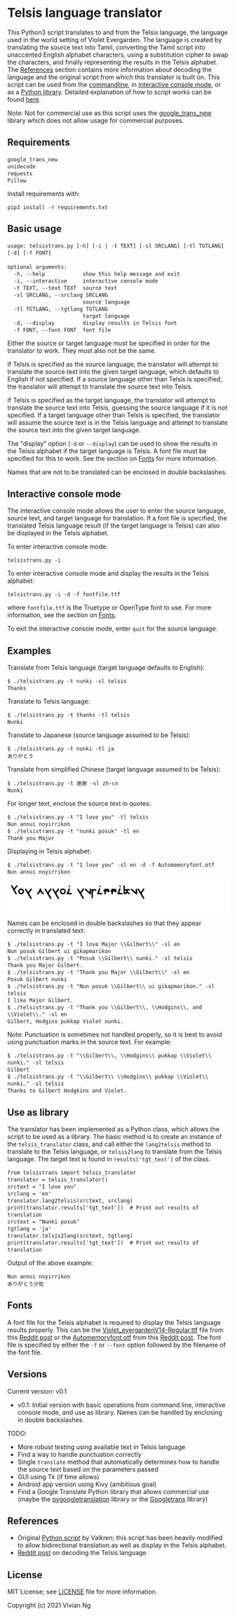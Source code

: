 # Telsis language translator
This Python3 script translates to and from the Telsis language, the language used in the world setting of Violet Evergarden. The language is created by translating the source text into Tamil, converting the Tamil script into unaccented English alphabet characters, using a substitution cipher to swap the characters, and finally representing the results in the Telsis alphabet. The [References](#references) section contains more information about decoding the language and the original script from which this translator is built on. This script can be used from the [commandline](#basic-usage), in [interactive console mode](#interactive-console-mode), or as a [Python library](#use-as-library). Detailed explanation of how to script works can be found [here](explanation.md).

Note: Not for commercial use as this script uses the [google_trans_new](https://github.com/lushan88a/google_trans_new) library which does not allow usage for commercial purposes.

## Requirements
```
google_trans_new
unidecode
requests
Pillow
```
Install requirements with:
```
pip3 install -r requirements.txt
```


## Basic usage
```
usage: telsistrans.py [-h] [-i | -t TEXT] [-sl SRCLANG] [-tl TGTLANG] [-d] [-f FONT]

optional arguments:
  -h, --help            show this help message and exit
  -i, --interactive     interactive console mode
  -t TEXT, --text TEXT  source text
  -sl SRCLANG, --srclang SRCLANG
                        source language
  -tl TGTLANG, --tgtlang TGTLANG
                        target language
  -d, --display         display results in Telsis font
  -f FONT, --font FONT  font file
```
Either the source or target language must be specified in order for the translator to work. They must also not be the same.

If Telsis is specified as the source language, the translator will attempt to translate the source text into the given target language, which defaults to English if not specified. If a source language other than Telsis is specified, the translator will attempt to translate the source text into Telsis.

If Telsis is specified as the target language, the translator will attempt to translate the source text into Telsis, guessing the source language if it is not specified. If a target language other than Telsis is specified, the translator will assume the source text is in the Telsis language and attempt to translate the source text into the given target language.

The "display" option (`-d` or `--display`) can be used to show the results in the Telsis alphabet if the target language is Telsis. A font file must be specified for this to work. See the section on [Fonts](#fonts) for more information.

Names that are not to be translated can be enclosed in double backslashes.


## Interactive console mode
The interactive console mode allows the user to enter the source language, source text, and target language for translation. If a font file is specified, the translated Telsis language result (if the target language is Telsis) can also be displayed in the Telsis alphabet.

To enter interactive console mode:
```
telsistrans.py -i
```
To enter interactive console mode and display the results in the Telsis alphabet:
```
telsistrans.py -i -d -f fontfile.ttf
```
where `fontfile.ttf` is the Truetype or OpenType font to use. For more information, see the section on [Fonts](#fonts).

To exit the interactive console mode, enter `quit` for the source language.


## Examples
Translate from Telsis language (target language defaults to English):
```
$ ./telsistrans.py -t nunki -sl telsis
Thanks
```
Translate to Telsis language:
```
$ ./telsistrans.py -t thanks -tl telsis
Nunki
```
Translate to Japanese (source language assumed to be Telsis):
```
$ ./telsistrans.py -t nunki -tl ja
ありがとう
```
Translate from simplified Chinese (target language assumed to be Telsis):
```
$ ./telsistrans.py -t 谢谢 -sl zh-cn
Nunki
```
For longer text, enclose the source text in quotes:
```
$ ./telsistrans.py -t "I love you" -tl telsis
Nun annui noyirrikon
$ ./telsistrans.py -t "nunki posuk" -tl en
Thank you Major
```
Displaying in Telsis alphabet:
```
$ ./telsistrans.py -t "I love you" -sl en -d -f Automemoryfont.otf 
Nun annui noyirrikon
```
![](example_output.png)

Names can be enclosed in double backslashes so that they appear correctly in translated text:
```
$ ./telsistrans.py -t "I love Major \\Gilbert\\" -sl en
Nun posuk Gilbert ui gikapmarikon
$ ./telsistrans.py -t "Posuk \\Gilbert\\ nunki." -sl telsis
Thank you Major Gilbert.
$ ./telsistrans.py -t "Thank you Major \\Gilbert\\" -sl en
Posuk Gilbert nunki
$ ./telsistrans.py -t "Nun posuk \\Gilbert\\ ui gikapmarikon." -sl telsis
I like Major Gilbert.
$ ./telsistrans.py -t "Thank you \\Gilbert\\, \\Hodgins\\, and \\Violet\\." -sl en
Gilbert, Hodgins pukkap Violet nunki.
```
Note: Punctuation is sometimes not handled properly, so it is best to avoid using punctuation marks in the source text. For example:
```
$ ./telsistrans.py -t "\\Gilbert\\, \\Hodgins\\ pukkap \\Violet\\ nunki." -sl telsis
Gilbert
$ ./telsistrans.py -t "\\Gilbert\\ \\Hodgins\\ pukkap \\Violet\\ nunki." -sl telsis
Thanks to Gilbert Hodgkins and Violet.
```


## Use as library
The translator has been implemented as a Python class, which allows the script to be used as a library. The basic method is to create an instance of the `telsis_translator` class, and call either the `lang2telsis` method to translate to the Telsis language, or `telsis2lang` to translate from the Telsis language. The target text is found in `results['tgt_text']` of the class.

```
from telsistrans import telsis_translator
translator = telsis_translator()
srctext = "I love you"
srclang = 'en'
translator.lang2telsis(srctext, srclang)
print(translator.results['tgt_text'])  # Print out results of translation
srctext = "Nunki posuk"
tgtlang = 'ja'
translator.telsis2lang(srctext, tgtlang)
print(translator.results['tgt_text'])  # Print out results of translation
```
Output of the above example:
```
Nun annui noyirrikon
ありがとう少佐
```


## Fonts
A font file for the Telsis alphabet is required to display the Telsis language results properly. This can be the [Violet_evergardenV14-Regular.ttf](https://goo.gl/PUiwDe) file from this [Reddit post](https://www.reddit.com/r/anime/comments/7t789w/violet_evergarden_how_to_be_an_optimal_dollfont/) or the [Automemoryfont.otf](https://drive.google.com/file/d/1a2FY8_Yyyk3ULGhpq7sPQ2N5KurLKyIk/view?usp=sharing) from this [Reddit post](https://www.reddit.com/r/VioletEvergarden/comments/fzkvc3/i_made_the_font_update/). The font file is specified by either the `-f` or `--font` option followed by the filename of the font file.


## Versions
Current version: v0.1
- v0.1: Initial version with basic operations from command line, interactive console mode, and use as library. Names can be handled by enclosing in double backslashes.

TODO:
- More robust testing using available text in Telsis language
- Find a way to handle punctuation correctly
- Single `translate` method that automatically determines how to handle the source text based on the parameters passed
- GUI using Tk (if time allows)
- Android app version using Kivy (ambitious goal)
- Find a Google Translate Python library that allows commercial use (maybe the [pygoogletranslation](https://github.com/Saravananslb/py-googletranslation) library or the [Googletrans](https://github.com/ssut/py-googletrans) library)


## References
- Original [Python script](https://repl.it/@ValkrenDarklock/NunkishTrans) by Valkren; this script has been heavily modified to allow bidirectional translation as well as display in the Telsis alphabet.
- [Reddit post](https://www.reddit.com/r/anime/comments/88bbob/violet_evergarden_alphabet_and_language_part_2/) on decoding the Telsis language


## License
MIT License; see [LICENSE](LICENSE) file for more information.


Copyright (c) 2021 Vivian Ng